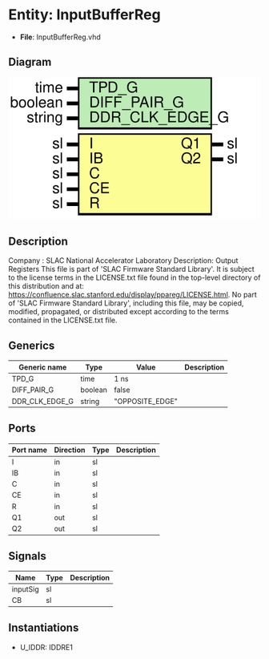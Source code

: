 # Entity: InputBufferReg

- **File**: InputBufferReg.vhd
## Diagram

![Diagram](InputBufferReg.svg "Diagram")
## Description

Company    : SLAC National Accelerator Laboratory
Description: Output Registers
This file is part of 'SLAC Firmware Standard Library'.
It is subject to the license terms in the LICENSE.txt file found in the
top-level directory of this distribution and at:
   https://confluence.slac.stanford.edu/display/ppareg/LICENSE.html.
No part of 'SLAC Firmware Standard Library', including this file,
may be copied, modified, propagated, or distributed except according to
the terms contained in the LICENSE.txt file.
## Generics

| Generic name   | Type    | Value           | Description |
| -------------- | ------- | --------------- | ----------- |
| TPD_G          | time    | 1 ns            |             |
| DIFF_PAIR_G    | boolean | false           |             |
| DDR_CLK_EDGE_G | string  | "OPPOSITE_EDGE" |             |
## Ports

| Port name | Direction | Type | Description |
| --------- | --------- | ---- | ----------- |
| I         | in        | sl   |             |
| IB        | in        | sl   |             |
| C         | in        | sl   |             |
| CE        | in        | sl   |             |
| R         | in        | sl   |             |
| Q1        | out       | sl   |             |
| Q2        | out       | sl   |             |
## Signals

| Name     | Type | Description |
| -------- | ---- | ----------- |
| inputSig | sl   |             |
| CB       | sl   |             |
## Instantiations

- U_IDDR: IDDRE1
